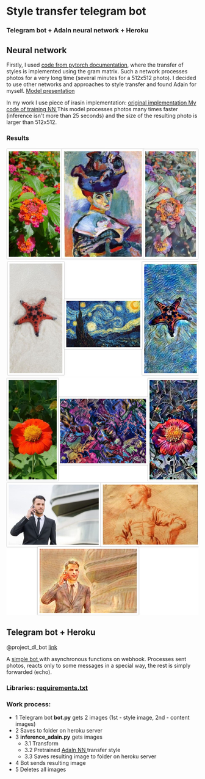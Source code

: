 # Style transfer telegram bot

### Telegram bot + AdaIn neural network + Heroku


## Neural network

Firstly, I used [code from pytorch documentation](https://pytorch.org/tutorials/advanced/neural_style_tutorial.html),
where the transfer of styles is implemented using the gram matrix. Such a network processes photos for a very long time 
(several minutes for a 512x512 photo). I decided to use other networks and approaches to style transfer and found Adain for myself.
[Model presentation ](https://www.youtube.com/watch?v=IIRxJvW6bE4&t=304s)

In my work I use piece of irasin implementation: [original implementation ](https://github.com/irasin/Pytorch_AdaIN)
[My code of training NN ](https://github.com/wLeem/style_transfer_telegram_bot/blob/main/training/training_adain.ipynb)
This model processes photos many times faster (inference isn't more than 25 seconds) and the size of the resulting photo is larger than 512x512.

### Results

![image](https://github.com/wLeem/style_transfer_telegram_bot/blob/main/img/collage_11.jpg)
![image](https://github.com/wLeem/style_transfer_telegram_bot/blob/main/img/collage_21.jpg)
![image](https://github.com/wLeem/style_transfer_telegram_bot/blob/main/img/collage_31.jpg)
![image](https://github.com/wLeem/style_transfer_telegram_bot/blob/main/img/collage_41.jpg)


## Telegram bot + Heroku

@project_dl_bot [link ](https://t.me/project_dl_bot)

A [simple bot ](https://github.com/wLeem/style_transfer_telegram_bot/blob/main/telegram_bot/bot.py) with asynchronous functions on webhook.
Processes sent photos, reacts only to some messages in a special way, the rest is simply forwarded (echo).

### Libraries: [requirements.txt](https://github.com/wLeem/style_transfer_telegram_bot/blob/main/telegram_bot/requirements.txt)

### Work process:
- 1 Telegram bot **bot.py** gets 2 images (1st - style image, 2nd - content images) 
- 2 Saves to folder on heroku server
- 3 **inference_adain.py** gets images
  - 3.1 Transform
  - 3.2 Pretrained [AdaIn NN ](https://github.com/wLeem/style_transfer_telegram_bot/blob/main/telegram_bot/30_epoch_new_model.pth) transfer style
  - 3.3 Saves resulting image to folder on heroku server
- 4 Bot sends resulting image
- 5 Deletes all images